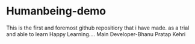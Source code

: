 # Humanbeing-demo
This is the first and foremost github repositiory that i have made. as a trial and able to learn
Happy Learning....
Main Developer-Bhanu Pratap Kehri
